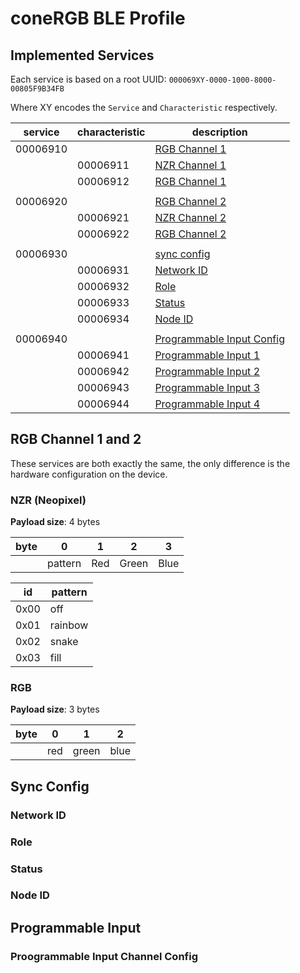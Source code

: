 # coneRGB BLE Profile

## Implemented Services

Each service is based on a root UUID: `000069XY-0000-1000-8000-00805F9B34FB`

Where XY encodes the `Service` and `Characteristic` respectively.

|service|characteristic|description|
|-|-|-|
|00006910||[RGB Channel 1](#rgb-channel-1-and-2)|
||00006911|[NZR Channel 1](#nzr-neopixel)|
||00006912|[RGB Channel 1](#rgb)|
||||
|00006920||[RGB Channel 2](#rgb-channel-1-and-2)|
||00006921|[NZR Channel 2](#nzr-neopixel)|
||00006922|[RGB Channel 2](#rgb)|
||||
|00006930||[sync config](#sync-config)|
||00006931|[Network ID](#network-id)|
||00006932|[Role](#role)|
||00006933|[Status](#status)|
||00006934|[Node ID](#node-id)|
||||
|00006940||[Programmable Input Config](#programmable-input)|
||00006941|[Programmable Input 1](#proogrammable-input-channel-config)|
||00006942|[Programmable Input 2](#proogrammable-input-channel-config)|
||00006943|[Programmable Input 3](#proogrammable-input-channel-config)|
||00006944|[Programmable Input 4](#proogrammable-input-channel-config)|

## RGB Channel 1 and 2

These services are both exactly the same, the only difference is the hardware configuration on the device.

### NZR (Neopixel)

**Payload size**: 4 bytes

byte|0|1|2|3|
|-|-|-|-|-|
||pattern|Red|Green|Blue|

|id|pattern|
|-|-|
|0x00|off|
|0x01|rainbow|
|0x02|snake|
|0x03|fill|

### RGB

**Payload size**: 3 bytes

|byte|0|1|2|
|-|-|-|-|
||red|green|blue|

## Sync Config

### Network ID

### Role

### Status

### Node ID

## Programmable Input

### Proogrammable Input Channel Config